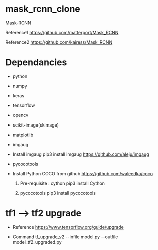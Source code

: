 # mask_rcnn_clone

Mask-RCNN

Reference1
https://github.com/matterport/Mask_RCNN

Reference2
https://github.com/kairess/Mask_RCNN

# Dependancies

- python
- numpy
- keras
- tensorflow
- opencv
- scikit-image(skimage)
- matplotlib

- imgaug

* Install imgaug
  pip3 install imgaug
  https://github.com/aleju/imgaug

- pycocotools

* Install Python COCO from github
  https://github.com/waleedka/coco

  1. Pre-requisite : cython
     pip3 install Cython

  2. pycocotools
     pip3 install pycocotools

# tf1 --> tf2 upgrade

- Reference
  https://www.tensorflow.org/guide/upgrade

- Command
  tf_upgrade_v2 --infile model.py --outfile model_tf2_upgraded.py
